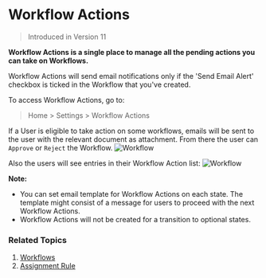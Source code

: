 <!-- add-breadcrumbs -->

# Workflow Actions

> Introduced in Version 11

**Workflow Actions is a single place to manage all the pending actions you can take on Workflows.**

Workflow Actions will send email notifications only if the 'Send Email Alert' checkbox is ticked in the Workflow that you've created.

To access Workflow Actions, go to:
> Home > Settings > Workflow Actions

If a User is eligible to take action on some workflows, emails will be sent to the user with the relevant document as attachment. From there the user can `Approve` or `Reject` the Workflow.
<img class="screenshot" alt="Workflow" src="{{docs_base_url}}/assets/img/setup/workflow-actions-email.png">

Also the users will see entries in their Workflow Action list:
<img class="screenshot" alt="Workflow" src="{{docs_base_url}}/assets/img/setup/workflow-actions-list.png">

**Note:**

- You can set email template for Workflow Actions on each state. The template might consist of a message for users to proceed with the next Workflow Actions.
- Workflow Actions will not be created for a transition to optional states.

### Related Topics
1. [Workflows](/docs/user/manual/en/setting-up/workflows)
1. [Assignment Rule](/docs/user/manual/en/setting-up/automation/assignment-rule)
